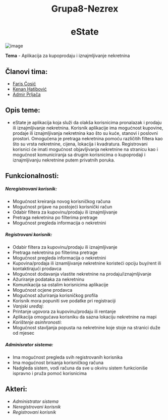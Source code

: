 <h1 align="center">Grupa8-Nezrex</h1>
<h1 align="center">eState</h1>

![image](https://user-images.githubusercontent.com/72890975/111215550-89b70a00-85d3-11eb-8f20-596533d1595c.png)



**Tema** - Aplikacija za kupoprodaju i iznajmljivanje nekretnina

## Članovi tima: 
* [Faris Ćosić](https://github.com/fcosic1)
* [Kenan Hatibović](https://github.com/khatibovic)
* [Admir Prljača](https://github.com/aprljaca1)

## Opis teme:
- eState je aplikacija koja služi da olakša korisnicima pronalazak i prodaju ili iznajmljivanje nekretnina. Korisnik aplikacije ima mogućnost kupovine, prodaje ili iznajmljivanja nekretnina kao što su kuće, stanovi i poslovni prostori. Omogućena je pretraga nekretnina pomoću različitih filtera kao što su vrsta nekretnine, cijena, lokacija i kvadratura. 
Registrovani korisnici će imati mogućnost objavljivanja nekretnine na stranicu kao i mogućnost komuniciranja sa drugim korisnicima o kupoprodaji i iznajmljivanju nekretnine putem privatnih poruka. 

## Funkcionalnosti: 

##### Neregistrovani korisnik:
- Mogućnost kreiranja novog korisničkog računa
- Mogućnost prijave na postojeći korisnički račun
- Odabir filtera za kupovinu/prodaju ili iznajmljivanje
- Pretraga nekretnina po filterima pretrage
- Mogućnost pregleda informacija o nekretnini

##### Registrovani korisnik:
- Odabir filtera za kupovinu/prodaju ili iznajmljivanje
- Pretraga nekretnina po filterima pretrage
- Mogućnost pregleda informacija o nekretnini
- Kupovina/prodaja ili iznamljivanje nekretnine koristeći opciju buy/rent ili kontaktirajući prodavca
- Mogućnost dodavanja vlastite nekretnine na prodaju/iznajmljivanje
- Ažuriranje podataka za nekretninu
- Komunikacija sa ostalim korisnicima aplikacije
- Mogućnost ocjene prodavca
- Mogućnost ažuriranja korisničkog profila
- Korisnik mora popuniti sve podatke pri registraciji
- *Vanjski uređaj*:
- Printanje ugovora za kupovinu/prodaju ili rentanje
- Aplikacija omogućava korisniku da sazna lokaciju nekretnine na mapi
- *Korištenje asinhronosti*:
- Mogućnost stavljanja popusta na nekretnine koje stoje na stranici duže od mjesec

##### Adminisrator sistema: 
- Ima mogućnost pregleda svih registrovanih korisnika
- Ima mogućnost brisanja korisničkog računa
- Nadgleda sistem, vodi računa da sve u okviru sistem funkcioniše ispravno i pruža pomoć korisnicima

## Akteri:
- *Administrator sistema*
- *Neregistrovani korisnik*
- *Registrovani korisnik*
